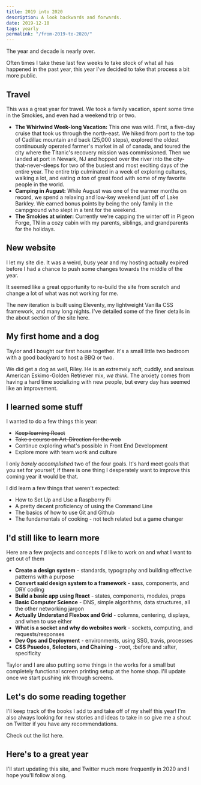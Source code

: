 ```yaml
---
title: 2019 into 2020
description: A look backwards and forwards.
date: 2019-12-10
tags: yearly
permalink: "/from-2019-to-2020/"
---
```

The year and decade is nearly over. 

Often times I take these last few weeks to take stock of what all has happened in the past year, this year I've decided to take that process a bit more public.

## Travel
This was a great year for travel. We took a family vacation, spent some time in the Smokies, and even had a weekend trip or two.

- **The Whirlwind Week-long Vacation:** This one was wild. First, a five-day cruise that took us through the north-east. We hiked from port to the top of Cadillac mountain and back (25,000 steps), explored the oldest continuously operated farmer's market in all of canada, and toured the city where the Titanic's recovery mission was commissioned. Then we landed at port in Newark, NJ and hopped over the river into the city-that-never-sleeps for two of the busiest and most exciting days of the entire year. The entire trip culminated in a week of exploring cultures, walking a lot, and eating *a ton* of great food with some of my favorite people in the world.
- **Camping in August:** While August was one of the warmer months on record, we spend a relaxing and low-key weekend just off of Lake Barkley. We earned bonus points by being the only family in the campground who slept in a tent for the weekend.
- **The Smokies at winter:** Currently we're capping the winter off in Pigeon Forge, TN in a cozy cabin with my parents, siblings, and grandparents for the holidays.

## New website
I let my site die. It was a weird, busy year and my hosting actually expired before I had a chance to push some changes towards the middle of the year.

It seemed like a great opportunity to re-build the site from scratch and change a lot of what was not working for me.

The new iteration is built using Eleventy, my lightweight Vanilla CSS framework, and many long nights. I've detailed some of the finer details in the about section of the site here.

## My first home and a dog
Taylor and I bought our first house together. It's a small little two bedroom with a good backyard to host a BBQ or two. 

We did get a dog as well, Riley. He is an extremely soft, cuddly, and anxious American Eskimo-Golden Retriever mix, *we think*. The anxiety comes from having a hard time socializing with new people, but every day has seemed like an improvement.

## I learned some stuff
I wanted to do a few things this year:

- ~~Keep learning React~~
- ~~Take a course on Art-Direction for the web~~
- Continue exploring what's possible in Front End Development
- Explore more with team work and culture

I only *barely accomplished* two of the four goals. It's hard meet goals that you set for yourself, if there is one thing I desperately want to improve this coming year it would be that.

I did learn a few things that weren't expected:

- How to Set Up and Use a Raspberry Pi
- A pretty decent proficiency of using the Command Line
- The basics of how to use Git and Github
- The fundamentals of cooking - not tech related but a game changer

## I'd still like to learn more
Here are a few projects and concepts I'd like to work on and what I want to get out of them

- **Create a design system** - standards, typography and building effective patterns with a purpose
- **Convert said design system to a framework** - sass, components, and DRY coding
- **Build a basic app using React** - states, components, modules, props
- **Basic Computer Science** - DNS, simple algorithms, data structures, all the other networking jargon
- **Actually Understand Flexbox and Grid** - columns, centering, displays, and when to use either
- **What is a socket and why do websites work** - sockets, computing, and requests/responses
- **Dev Ops and Deployment** - environments, using SSG, travis, processes
- **CSS Psuedos, Selectors, and Chaining** - :root, :before and :after, specificity

Taylor and I are also putting some things in the works for a small but completely functional screen printing setup at the home shop. I'll update once we start pushing ink through screens.

## Let's do some reading together
I'll keep track of the books I add to and take off of my shelf this year! I'm also always looking for new stories and ideas to take in so give me a shout on Twitter if you have any recommendations.

Check out the list here.

## Here's to a great year
I'll start updating this site, and Twitter much more frequently in 2020 and I hope you'll follow along.